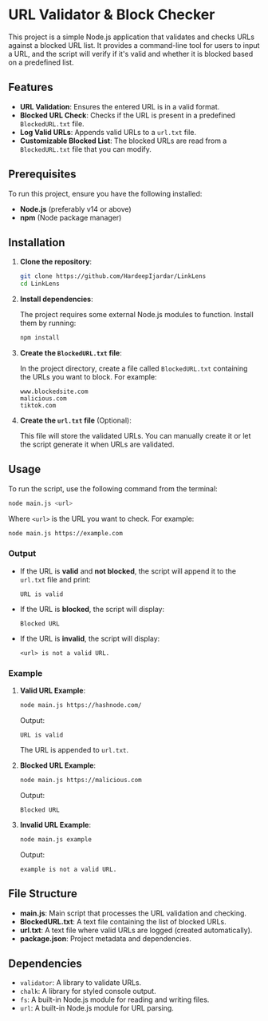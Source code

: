 
# URL Validator & Block Checker

This project is a simple Node.js application that validates and checks URLs against a blocked URL list. It provides a command-line tool for users to input a URL, and the script will verify if it's valid and whether it is blocked based on a predefined list.

## Features

- **URL Validation**: Ensures the entered URL is in a valid format.
- **Blocked URL Check**: Checks if the URL is present in a predefined `BlockedURL.txt` file.
- **Log Valid URLs**: Appends valid URLs to a `url.txt` file.
- **Customizable Blocked List**: The blocked URLs are read from a `BlockedURL.txt` file that you can modify.

## Prerequisites

To run this project, ensure you have the following installed:

- **Node.js** (preferably v14 or above)
- **npm** (Node package manager)

## Installation

1. **Clone the repository**:

   ```bash
   git clone https://github.com/HardeepIjardar/LinkLens
   cd LinkLens
   ```

2. **Install dependencies**:

   The project requires some external Node.js modules to function. Install them by running:

   ```bash
   npm install
   ```

3. **Create the `BlockedURL.txt` file**:

   In the project directory, create a file called `BlockedURL.txt` containing the URLs you want to block. For example:

   ```
   www.blockedsite.com
   malicious.com
   tiktok.com
   ```

4. **Create the `url.txt` file** (Optional):

   This file will store the validated URLs. You can manually create it or let the script generate it when URLs are validated.

## Usage

To run the script, use the following command from the terminal:

```bash
node main.js <url>
```

Where `<url>` is the URL you want to check. For example:

```bash
node main.js https://example.com
```

### Output

- If the URL is **valid** and **not blocked**, the script will append it to the `url.txt` file and print:

  ```
  URL is valid
  ```

- If the URL is **blocked**, the script will display:

  ```
  Blocked URL
  ```

- If the URL is **invalid**, the script will display:

  ```
  <url> is not a valid URL.
  ```

### Example

1. **Valid URL Example**:

   ```bash
   node main.js https://hashnode.com/
   ```

   Output:

   ```
   URL is valid
   ```

   The URL is appended to `url.txt`.

2. **Blocked URL Example**:

   ```bash
   node main.js https://malicious.com
   ```

   Output:

   ```
   Blocked URL
   ```

3. **Invalid URL Example**:

   ```bash
   node main.js example
   ```

   Output:

   ```
   example is not a valid URL.
   ```

## File Structure

- **main.js**: Main script that processes the URL validation and checking.
- **BlockedURL.txt**: A text file containing the list of blocked URLs.
- **url.txt**: A text file where valid URLs are logged (created automatically).
- **package.json**: Project metadata and dependencies.

## Dependencies

- `validator`: A library to validate URLs.
- `chalk`: A library for styled console output.
- `fs`: A built-in Node.js module for reading and writing files.
- `url`: A built-in Node.js module for URL parsing.
